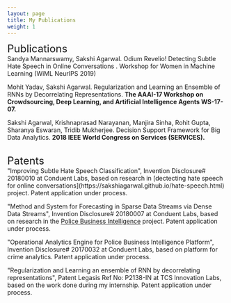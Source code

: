 ```yaml
---
layout: page
title: My Publications
weight: 1
---
```


<font size="+2">
Publications
</font>

<br>
Sandya Mannarswamy, Sakshi Agarwal. Odium Revelio! Detecting Subtle Hate Speech in Online Conversations . Workshop for Women in Machine Learning (WiML NeurIPS 2019)

Mohit Yadav, Sakshi Agarwal. Regularization and Learning an Ensemble of RNNs by Decorrelating Representations. <strong> The AAAI-17 Workshop on Crowdsourcing, Deep Learning, and Artificial Intelligence Agents WS-17-07.</strong>

Sakshi Agarwal, Krishnaprasad Narayanan, Manjira Sinha, Rohit Gupta, Sharanya Eswaran, Tridib Mukherjee. Decision Support Framework for Big Data Analytics. <strong>2018 IEEE World Congress on Services (SERVICES). </strong>

<br>
<font size="+2">
Patents
</font>

<br>
"Improving Subtle Hate Speech Classification", Invention Disclosure# 20180010 at Conduent Labs, based on research in [dectecting hate speech for online conversations](https://sakshiagarwal.github.io/hate-speech.html) project. Patent application under process.

"Method and System for Forecasting in Sparse Data Streams via Dense Data Streams", Invention Disclosure# 20180007 at Conduent Labs, based on research in the [Police Business Intelligence](https://sakshiagarwal.github.io/pbi.html) project. Patent application under process.

"Operational Analytics Engine for Police Business Intelligence Platform", Invention Disclosure# 20170032 at Conduent Labs, based on platform for crime analytics. Patent application under process.

"Regularization and Learning an ensemble of RNN by decorrelating representations", Patent Legasis Ref No: P2138-IN at TCS Innovation Labs, based on the work done during my internship. Patent application under process.
